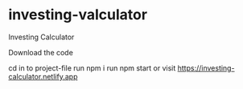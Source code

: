 # investing-valculator

Investing
Calculator


Download the code 

cd in to project-file
run npm i 
run npm start 
or visit 
https://investing-calculator.netlify.app
